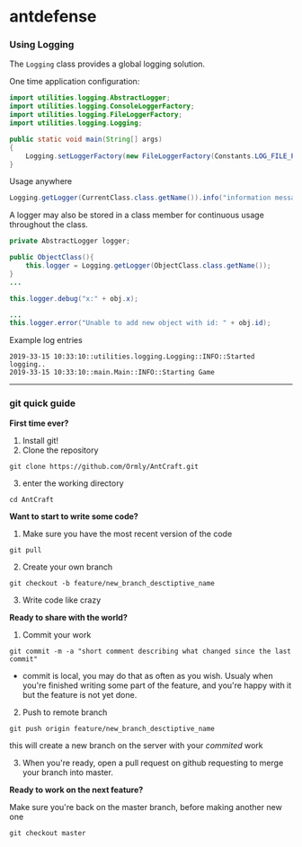 # antdefense

### Using Logging
The `Logging` class provides a global logging solution.

One time application configuration:
```java
import utilities.logging.AbstractLogger;
import utilities.logging.ConsoleLoggerFactory;
import utilities.logging.FileLoggerFactory;
import utilities.logging.Logging;

public static void main(String[] args)
{
    Logging.setLoggerFactory(new FileLoggerFactory(Constants.LOG_FILE_PATH));    
}
```

Usage anywhere
```java
Logging.getLogger(CurrentClass.class.getName()).info("information message");
```
A logger may also be stored in a class member for continuous usage throughout the class.
```java
private AbstractLogger logger;

public ObjectClass(){
    this.logger = Logging.getLogger(ObjectClass.class.getName());
}
...

this.logger.debug("x:" + obj.x);

...
this.logger.error("Unable to add new object with id: " + obj.id);
```
Example log entries
```text
2019-33-15 10:33:10::utilities.logging.Logging::INFO::Started logging..
2019-33-15 10:33:10::main.Main::INFO::Starting Game
```

---

### git quick guide
<b>First time ever?</b>

1. Install git!
2. Clone the repository
```
git clone https://github.com/Ormly/AntCraft.git
```
3. enter the working directory
```
cd AntCraft
```

<b>Want to start to write some code?</b>
1. Make sure you have the most recent version of the code
```
git pull
```
2. Create your own branch
```
git checkout -b feature/new_branch_desctiptive_name
```
3. Write code like crazy

<b>Ready to share with the world?</b>
1. Commit your work
```
git commit -m -a "short comment describing what changed since the last commit"
```
* commit is local, you may do that as often as you wish. Usualy when you're finished writing some part of the feature, and you're happy   with it but the feature is not yet done.

2. Push to remote branch
```
git push origin feature/new_branch_desctiptive_name
```
this will create a new branch on the server with your *commited* work

3. When you're ready, open a pull request on github requesting to merge your branch into master.

<b>Ready to work on the next feature?</b>

Make sure you're back on the master branch, before making another new one
````
git checkout master
````

